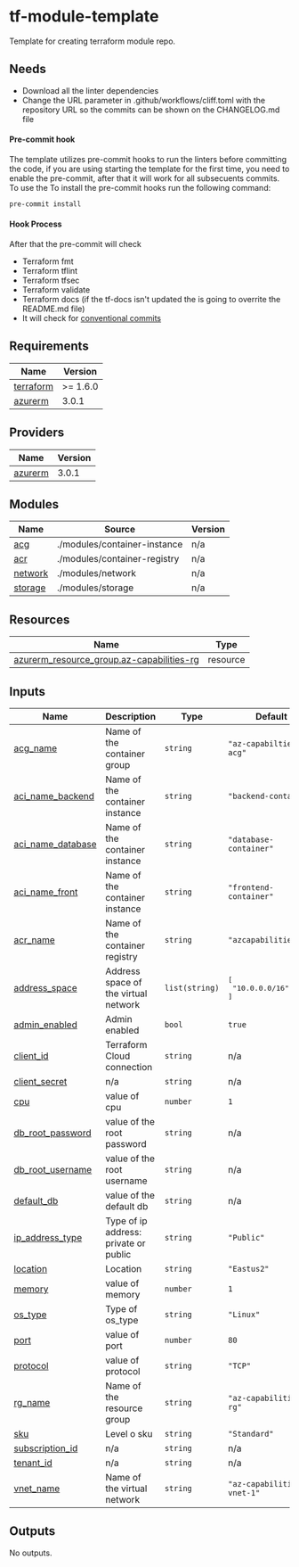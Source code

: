 # tf-module-template

Template for creating terraform module repo.

## Needs

- Download all the linter dependencies
- Change the URL parameter in .github/workflows/cliff.toml with the repository URL so the commits can be shown on the CHANGELOG.md file

#### Pre-commit hook

The template utilizes pre-commit hooks to run the linters before committing the code, if you are using starting the template for the first time, you need to enable the pre-commit, after that it will work for all subsecuents commits. To use the To install the pre-commit hooks run the following command:

```bash
pre-commit install
```

#### Hook Process

After that the pre-commit will check

- Terraform fmt
- Terraform tflint
- Terraform tfsec
- Terraform validate
- Terraform docs (if the tf-docs isn't updated the is going to overrite the README.md file)
- It will check for [conventional commits](https://www.conventionalcommits.org/en/v1.0.0/)

<!-- BEGIN_TF_DOCS -->
## Requirements

| Name | Version |
|------|---------|
| <a name="requirement_terraform"></a> [terraform](#requirement\_terraform) | >= 1.6.0 |
| <a name="requirement_azurerm"></a> [azurerm](#requirement\_azurerm) | 3.0.1 |

## Providers

| Name | Version |
|------|---------|
| <a name="provider_azurerm"></a> [azurerm](#provider\_azurerm) | 3.0.1 |

## Modules

| Name | Source | Version |
|------|--------|---------|
| <a name="module_acg"></a> [acg](#module\_acg) | ./modules/container-instance | n/a |
| <a name="module_acr"></a> [acr](#module\_acr) | ./modules/container-registry | n/a |
| <a name="module_network"></a> [network](#module\_network) | ./modules/network | n/a |
| <a name="module_storage"></a> [storage](#module\_storage) | ./modules/storage | n/a |

## Resources

| Name | Type |
|------|------|
| [azurerm_resource_group.az-capabilities-rg](https://registry.terraform.io/providers/hashicorp/azurerm/3.0.1/docs/resources/resource_group) | resource |

## Inputs

| Name | Description | Type | Default | Required |
|------|-------------|------|---------|:--------:|
| <a name="input_acg_name"></a> [acg\_name](#input\_acg\_name) | Name of the container group | `string` | `"az-capabilties-acg"` | no |
| <a name="input_aci_name_backend"></a> [aci\_name\_backend](#input\_aci\_name\_backend) | Name of the container instance | `string` | `"backend-container"` | no |
| <a name="input_aci_name_database"></a> [aci\_name\_database](#input\_aci\_name\_database) | Name of the container instance | `string` | `"database-container"` | no |
| <a name="input_aci_name_front"></a> [aci\_name\_front](#input\_aci\_name\_front) | Name of the container instance | `string` | `"frontend-container"` | no |
| <a name="input_acr_name"></a> [acr\_name](#input\_acr\_name) | Name of the container registry | `string` | `"azcapabilitiesacr"` | no |
| <a name="input_address_space"></a> [address\_space](#input\_address\_space) | Address space of the virtual network | `list(string)` | <pre>[<br>  "10.0.0.0/16"<br>]</pre> | no |
| <a name="input_admin_enabled"></a> [admin\_enabled](#input\_admin\_enabled) | Admin enabled | `bool` | `true` | no |
| <a name="input_client_id"></a> [client\_id](#input\_client\_id) | Terraform Cloud connection | `string` | n/a | yes |
| <a name="input_client_secret"></a> [client\_secret](#input\_client\_secret) | n/a | `string` | n/a | yes |
| <a name="input_cpu"></a> [cpu](#input\_cpu) | value of cpu | `number` | `1` | no |
| <a name="input_db_root_password"></a> [db\_root\_password](#input\_db\_root\_password) | value of the root password | `string` | n/a | yes |
| <a name="input_db_root_username"></a> [db\_root\_username](#input\_db\_root\_username) | value of the root username | `string` | n/a | yes |
| <a name="input_default_db"></a> [default\_db](#input\_default\_db) | value of the default db | `string` | n/a | yes |
| <a name="input_ip_address_type"></a> [ip\_address\_type](#input\_ip\_address\_type) | Type of ip address: private or public | `string` | `"Public"` | no |
| <a name="input_location"></a> [location](#input\_location) | Location | `string` | `"Eastus2"` | no |
| <a name="input_memory"></a> [memory](#input\_memory) | value of memory | `number` | `1` | no |
| <a name="input_os_type"></a> [os\_type](#input\_os\_type) | Type of os\_type | `string` | `"Linux"` | no |
| <a name="input_port"></a> [port](#input\_port) | value of port | `number` | `80` | no |
| <a name="input_protocol"></a> [protocol](#input\_protocol) | value of protocol | `string` | `"TCP"` | no |
| <a name="input_rg_name"></a> [rg\_name](#input\_rg\_name) | Name of the resource group | `string` | `"az-capabilities-rg"` | no |
| <a name="input_sku"></a> [sku](#input\_sku) | Level o sku | `string` | `"Standard"` | no |
| <a name="input_subscription_id"></a> [subscription\_id](#input\_subscription\_id) | n/a | `string` | n/a | yes |
| <a name="input_tenant_id"></a> [tenant\_id](#input\_tenant\_id) | n/a | `string` | n/a | yes |
| <a name="input_vnet_name"></a> [vnet\_name](#input\_vnet\_name) | Name of the virtual network | `string` | `"az-capabilities-vnet-1"` | no |

## Outputs

No outputs.
<!-- END_TF_DOCS -->
